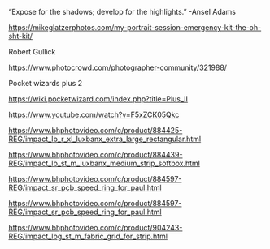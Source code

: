  “Expose for the shadows; develop for the highlights.”  -Ansel Adams


https://mikeglatzerphotos.com/my-portrait-session-emergency-kit-the-oh-sht-kit/

Robert Gullick

https://www.photocrowd.com/photographer-community/321988/


Pocket wizards plus 2

https://wiki.pocketwizard.com/index.php?title=Plus_II


https://www.youtube.com/watch?v=F5xZCK05Qkc


https://www.bhphotovideo.com/c/product/884425-REG/impact_lb_r_xl_luxbanx_extra_large_rectangular.html

https://www.bhphotovideo.com/c/product/884439-REG/impact_lb_st_m_luxbanx_medium_strip_softbox.html

https://www.bhphotovideo.com/c/product/884597-REG/impact_sr_pcb_speed_ring_for_paul.html

https://www.bhphotovideo.com/c/product/884597-REG/impact_sr_pcb_speed_ring_for_paul.html

https://www.bhphotovideo.com/c/product/904243-REG/impact_lbg_st_m_fabric_grid_for_strip.html
